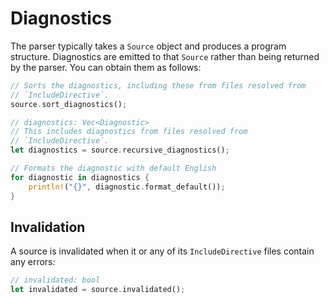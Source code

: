# Diagnostics

The parser typically takes a `Source` object and produces a program structure. Diagnostics are emitted to that `Source` rather than being returned by the parser. You can obtain them as follows:

```rust
// Sorts the diagnostics, including these from files resolved from
// `IncludeDirective`.
source.sort_diagnostics();

// diagnostics: Vec<Diagnostic>
// This includes diagnostics from files resolved from
// `IncludeDirective`.
let diagnostics = source.recursive_diagnostics();

// Formats the diagnostic with default English
for diagnostic in diagnostics {
    println!("{}", diagnostic.format_default());
}
```

## Invalidation

A source is invalidated when it or any of its `IncludeDirective` files contain any errors:

```rust
// invalidated: bool
let invalidated = source.invalidated();
```